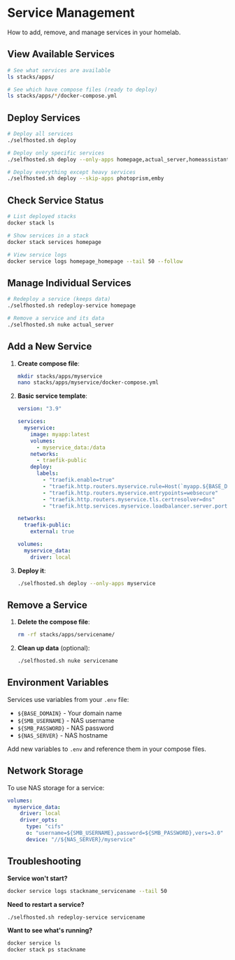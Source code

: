 # Service Management

How to add, remove, and manage services in your homelab.

## View Available Services

```bash
# See what services are available
ls stacks/apps/

# See which have compose files (ready to deploy)
ls stacks/apps/*/docker-compose.yml
```

## Deploy Services

```bash
# Deploy all services
./selfhosted.sh deploy

# Deploy only specific services
./selfhosted.sh deploy --only-apps homepage,actual_server,homeassistant

# Deploy everything except heavy services
./selfhosted.sh deploy --skip-apps photoprism,emby
```

## Check Service Status

```bash
# List deployed stacks
docker stack ls

# Show services in a stack
docker stack services homepage

# View service logs
docker service logs homepage_homepage --tail 50 --follow
```

## Manage Individual Services

```bash
# Redeploy a service (keeps data)
./selfhosted.sh redeploy-service homepage

# Remove a service and its data
./selfhosted.sh nuke actual_server
```

## Add a New Service

1. **Create compose file**:
   ```bash
   mkdir stacks/apps/myservice
   nano stacks/apps/myservice/docker-compose.yml
   ```

2. **Basic service template**:
   ```yaml
   version: "3.9"

   services:
     myservice:
       image: myapp:latest
       volumes:
         - myservice_data:/data
       networks:
         - traefik-public
       deploy:
         labels:
           - "traefik.enable=true"
           - "traefik.http.routers.myservice.rule=Host(`myapp.${BASE_DOMAIN}`)"
           - "traefik.http.routers.myservice.entrypoints=websecure"
           - "traefik.http.routers.myservice.tls.certresolver=dns"
           - "traefik.http.services.myservice.loadbalancer.server.port=8080"

   networks:
     traefik-public:
       external: true

   volumes:
     myservice_data:
       driver: local
   ```

3. **Deploy it**:
   ```bash
   ./selfhosted.sh deploy --only-apps myservice
   ```

## Remove a Service

1. **Delete the compose file**:
   ```bash
   rm -rf stacks/apps/servicename/
   ```

2. **Clean up data** (optional):
   ```bash
   ./selfhosted.sh nuke servicename
   ```

## Environment Variables

Services use variables from your `.env` file:

- `${BASE_DOMAIN}` - Your domain name
- `${SMB_USERNAME}` - NAS username
- `${SMB_PASSWORD}` - NAS password
- `${NAS_SERVER}` - NAS hostname

Add new variables to `.env` and reference them in your compose files.

## Network Storage

To use NAS storage for a service:

```yaml
volumes:
  myservice_data:
    driver: local
    driver_opts:
      type: "cifs"
      o: "username=${SMB_USERNAME},password=${SMB_PASSWORD},vers=3.0"
      device: "//${NAS_SERVER}/myservice"
```

## Troubleshooting

**Service won't start?**
```bash
docker service logs stackname_servicename --tail 50
```

**Need to restart a service?**
```bash
./selfhosted.sh redeploy-service servicename
```

**Want to see what's running?**
```bash
docker service ls
docker stack ps stackname
```

